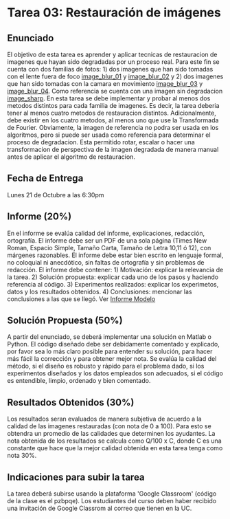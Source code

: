 # Tarea 03: Restauración de imágenes

## Enunciado
El objetivo de esta tarea es aprender y aplicar tecnicas de restauracion de imagenes que hayan sido degradadas por un proceso real. Para este fin se cuenta con dos familias de fotos: 1) dos imagenes que han sido tomadas con el lente fuera de foco [image_blur_01](https://github.com/domingomery/imagenes/blob/master/tareas/Tarea_03/image_blur_01.png) y [image_blur_02](https://github.com/domingomery/imagenes/blob/master/tareas/Tarea_03/image_blur_02.png) y 2) dos imagenes que han sido tomadas con la camara en movimiento [image_blur_03](https://github.com/domingomery/imagenes/blob/master/tareas/Tarea_03/image_blur_03.png) y [image_blur_04](https://github.com/domingomery/imagenes/blob/master/tareas/Tarea_03/image_blur_04.png). Como referencia se cuenta con una imagen sin degradacion [image_sharp](https://github.com/domingomery/imagenes/blob/master/tareas/Tarea_03/image_sharp.png). En esta tarea se debe implementar y probar al menos dos metodos distintos para cada familia de imagenes. Es decir, la tarea deberia tener al menos cuatro metodos de restauracion distintos. Adicionalmente, debe existir en los cuatro metodos, al menos uno que use la Transformada de Fourier. Obviamente, la imagen de referencia no podra ser usada en los algoritmos, pero si puede ser usada como referencia para determinar el proceso de degradacion. Esta permitido rotar, escalar o hacer una transformacion de perspectiva de la imagen degradada de manera manual antes de aplicar el algoritmo de restauracion.



## Fecha de Entrega
Lunes 21 de Octubre a las 6:30pm

## Informe (20%)
En el informe se evalúa calidad del informe, explicaciones, redacción, ortografía. El informe debe ser un PDF de una sola página (Times New Roman, Espacio Simple, Tamaño Carta, Tamaño de Letra 10,11 ó 12), con márgenes razonables. El informe debe estar bien escrito en lenguaje formal, no coloquial ni anecdótico, sin faltas de ortografía y sin problemas de redacción. El informe debe contener: 1) Motivación: explicar la relevancia de la tarea. 2) Solución propuesta: explicar cada uno de los pasos y haciendo referencia al código. 3) Experimentos realizados: explicar los experimetos, datos y los resultados obtenidos. 4) Conclusiones: mencionar las conclusiones a las que se llegó. Ver [Informe Modelo](https://github.com/domingomery/imagenes/blob/master/tareas/TareaModelo.pdf)

## Solución Propuesta (50%)
A partir del enunciado, se deberá implementar una solución en Matlab o Python. El código diseñado debe ser debidamente comentado y explicado, por favor sea lo más claro posible para entender su solución, para hacer más fácil la corrección y para obtener mejor nota. Se evalúa la calidad del método, si el diseño es robusto y rápido para el problema dado, si los experimentos diseñados y los datos empleados son adecuados, si el código es entendible, limpio, ordenado y bien comentado.

## Resultados Obtenidos (30%)
Los resultados seran evaluados de manera subjetiva de acuerdo a la calidad de las imagenes restauradas (con nota de 0 a 100). Para esto se obtendra un promedio de las calidades que determinen los ayudantes. La nota obtenida de los resultados se calcula como Q/100 x C, donde C es una constante que hace que la mejor calidad obtenida en esta tarea tenga como nota 30%. 


## Indicaciones para subir la tarea
La tarea deberá subirse usando la plataforma 'Google Classroom' (código de la clase es el pzbpqe). Los estudiantes del curso deben haber recibido una invitación de Google Classrom al correo que tienen en la UC.

